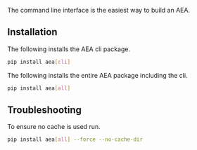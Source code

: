 The command line interface is the easiest way to build an AEA.

## Installation

The following installs the AEA cli package.

``` bash
pip install aea[cli]
```

The following installs the entire AEA package including the cli.

``` bash
pip install aea[all]

```

## Troubleshooting

To ensure no cache is used run.

``` bash
pip install aea[all] --force --no-cache-dir
```
<br />
